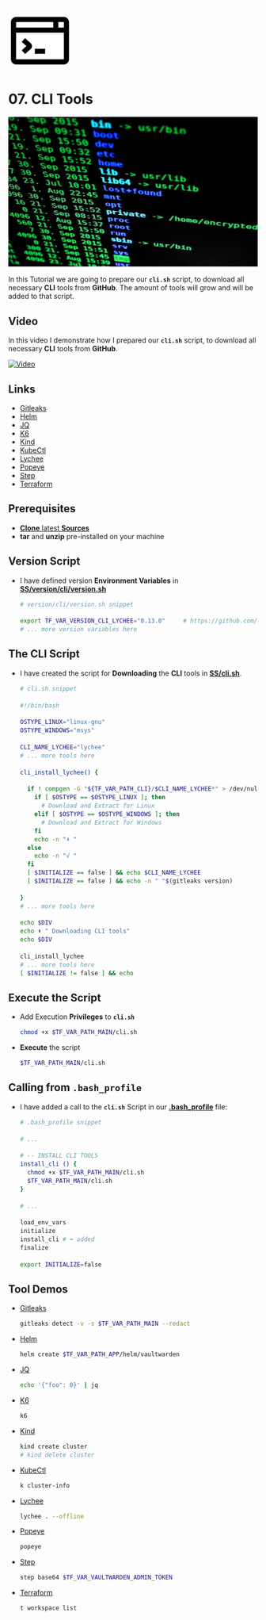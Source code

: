 ![CLI Logo](_assets/images/cli.png)
# 07. CLI Tools

![CLI Banner](_assets/images/cli_banner.png)

In this Tutorial we are going to prepare our **`cli.sh`** script, to download all necessary **CLI** tools from **GitHub**. The amount of tools will grow and will be added to that script.

## Video

In this video I demonstrate how I prepared our **`cli.sh`** script, to download all necessary **CLI** tools from **GitHub**.

[![Video](_assets/images/cli-video.png)](https://youtu.be/XXXXXXXXXXXXXXXXXXXXXXX)

## Links

- [Gitleaks](https://github.com/gitleaks/gitleaks)
- [Helm](https://github.com/helm/helm)
- [JQ](https://github.com/jqlang/jq)
- [K6](https://github.com/grafana/k6)
- [Kind](https://github.com/kubernetes-sigs/kind)
- [KubeCtl](https://kubernetes.io/docs/tasks/tools)
- [Lychee](https://github.com/lycheeverse/lychee)
- [Popeye](https://github.com/derailed/popeye)
- [Step](https://github.com/smallstep/cli)
- [Terraform](https://github.com/hashicorp/terraform)

## Prerequisites

- [**Clone** latest **Sources**](../05_databases/README.md#latest-sources)
- **tar** and **unzip** pre-installed on your machine

## Version Script

- I have defined version **Environment Variables** in **[SS/version/cli/version.sh](../SS/SS/version/cli/version.sh)**
  ```bash
  # version/cli/version.sh snippet

  export TF_VAR_VERSION_CLI_LYCHEE="0.13.0"     # https://github.com/lycheeverse/lychee/releases
  # ... more version variables here
  ```

## The CLI Script

- I have created the script for **Downloading** the **CLI** tools in **[SS/cli.sh](../SS/SS/cli.sh)**.
  ```bash
  # cli.sh snippet

  #!/bin/bash

  OSTYPE_LINUX="linux-gnu"
  OSTYPE_WINDOWS="msys"

  CLI_NAME_LYCHEE="lychee"
  # ... more tools here

  cli_install_lychee() {

    if ! compgen -G "${TF_VAR_PATH_CLI}/$CLI_NAME_LYCHEE*" > /dev/null; then
      if [ $OSTYPE == $OSTYPE_LINUX ]; then
        # Download and Extract for Linux
      elif [ $OSTYPE == $OSTYPE_WINDOWS ]; then
        # Download and Extract for Windows
      fi
      echo -n "⬇ "
    else
      echo -n "√ "
    fi
    [ $INITIALIZE == false ] && echo $CLI_NAME_LYCHEE
    [ $INITIALIZE == false ] && echo -n " "$(gitleaks version)

  }
  # ... more tools here

  echo $DIV
  echo ⬇️ " Downloading CLI tools"
  echo $DIV

  cli_install_lychee
  # ... more tools here
  [ $INITIALIZE != false ] && echo

  ```

## Execute the Script

- Add Execution **Privileges** to **`cli.sh`**
  ```bash
  chmod +x $TF_VAR_PATH_MAIN/cli.sh
  ```

- **Execute** the script
  ```bash
  $TF_VAR_PATH_MAIN/cli.sh
  ```

## Calling from **`.bash_profile`**

- I have added a call to the **`cli.sh`** Script in our **[.bash_profile](../SS/.bash_profile_public)** file:
  ```bash
  # .bash_profile snippet

  # ...

  # -- INSTALL CLI TOOLS
  install_cli () {
    chmod +x $TF_VAR_PATH_MAIN/cli.sh
    $TF_VAR_PATH_MAIN/cli.sh
  }
  
  # ...
  
  load_env_vars
  initialize
  install_cli # ⬅️ added
  finalize
  
  export INITIALIZE=false
  ```

## Tool Demos

- [Gitleaks](https://github.com/gitleaks/gitleaks)
  ```bash
  gitleaks detect -v -s $TF_VAR_PATH_MAIN --redact
  ```
- [Helm](https://github.com/helm/helm)
  ```bash
  helm create $TF_VAR_PATH_APP/helm/vaultwarden
  ```
- [JQ](https://github.com/jqlang/jq)
  ```bash
  echo '{"foo": 0}' | jq
  ```
- [K6](https://github.com/grafana/k6)
  ```bash
  k6
  ```
- [Kind](https://github.com/kubernetes-sigs/kind)
  ```bash
  kind create cluster
  # kind delete cluster
  ```
- [KubeCtl](https://kubernetes.io/docs/tasks/tools)
  ```bash
  k cluster-info
  ```
- [Lychee](https://github.com/lycheeverse/lychee)
  ```bash
  lychee . --offline
  ```
- [Popeye](https://github.com/derailed/popeye)
  ```bash
  popeye
  ```
- [Step](https://github.com/smallstep/cli)
  ```bash
  step base64 $TF_VAR_VAULTWARDEN_ADMIN_TOKEN
  ```
- [Terraform](https://github.com/hashicorp/terraform)
  ```bash
  t workspace list
  ```
